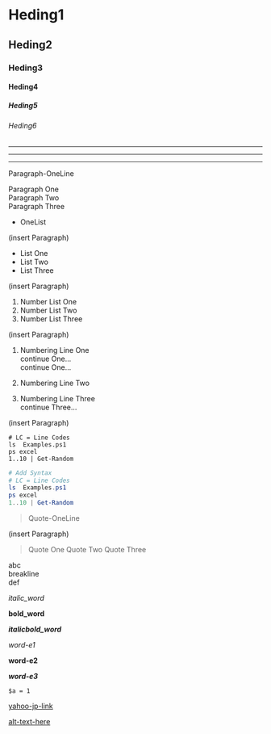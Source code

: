 ﻿Heding1
=======

Heding2
-------

### Heding3 ###

#### Heding4 ####

##### Heding5 #####

###### Heding6 ######

---

-----------

---------------------

  [1]: http://google.jp  "google-jp"

  [2]: http://yahoo.jp  "yahoo-jp"

Paragraph-OneLine

Paragraph One  
Paragraph Two  
Paragraph Three

* OneList

(insert Paragraph)

* List One
* List Two
* List Three

(insert Paragraph)

1. Number List One
2. Number List Two
3. Number List Three

(insert Paragraph)

1. Numbering Line One  
   continue One...  
   continue One...

2. Numbering Line Two

2. Numbering Line Three  
   continue Three...

(insert Paragraph)


```
# LC = Line Codes
ls  Examples.ps1
ps excel
1..10 | Get-Random
```


```PowerShell
# Add Syntax
# LC = Line Codes
ls  Examples.ps1
ps excel
1..10 | Get-Random
```

> Quote-OneLine

(insert Paragraph)

> Quote One
> Quote Two
> Quote Three

abc  
breakline    
def

*italic_word*

**bold_word**

***italicbold_word***

*word-e1*

**word-e2**

***word-e3***

`$a = 1`

[yahoo-jp-link](http://yahoo.jp)

[alt-text-here](https://github.com/rancomma/MarkDownPS/github.png)

